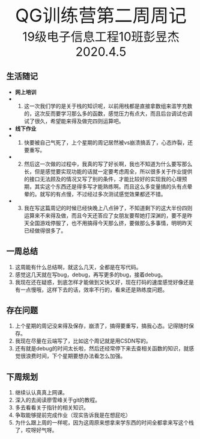  <center><font size=7>QG训练营第二周周记</center></font>
 <center><font size=6>19级电子信息工程10班彭昱杰</center></font>
  <center><font size=6>2020.4.5</center></font>

## 生活随记

* **网上培训** 
* 1. 这一次我们学的是关于栈的知识呢，以前用栈都是直接拿数组来滥竽充数的，这次反而要学习那么多的函数，感觉压力有点大，而且后台调试也调试了很久，希望能来得及做完四则运算吧。
* **线下作业** 
* 1. 快要被自己气死了，上个星期的周记居然被vs崩溃搞丢了，心态炸裂，还要重写。
* 2. 然后这一次做的过程中，我真的写了好长啊，我也不知道为什么要写那么长，但是感觉要实现功能的话就一定要考虑周全，所以很多关于作业提供的接口无法顾及的情况又写了别的条件，才能比较好的实现我的心理预期，其实这个东西还是得多写才能熟练啊。而且这么多变量搞的头有点晕晕的。就写的有点慢，不过经过多次测试感觉效果都还不错。
* 3. 我在写这篇周记的时候已经快晚上八点钟了，不知道剩下的这大半份四则运算来不来得及做，而且今天还答应了女朋友要帮她打深渊的，要不是昨天全国游戏停服了，也不用搞得今天那么挤，要做那么多事情，明明昨天已经做得很多了。


## 一周总结
1. 这周能有什么总结啊，就这么几天，全都是在写代码。
2. 感觉这几天就在写bug，debug，再写更多的bug，接着debug。
3. 我现在还在疑惑，到底怎样才能做到又快又好，现在打码的速度感觉好像还是有一点慢哦，这样下去的话，效率不行的，看来还是熟练度问题。
## 存在问题
1. 上个星期的周记没来得及保存，崩溃了，搞得要重写，搞我心态。记得随时保存。
2. 我现在尽量在云端写了，比如这个周记就是用CSDN写的。
3. 还有就是debug的时间太长啦，然后还经常停下来去查相关函数的知识，就感觉很浪费时间，下个星期要想办法看怎么加强。
## 下周规划
1. 继续认认真真上网课。
2. 深入的去阅读廖雪峰关于git的教程。
3. 多去看看关于指针的相关知识。
4. 争取能够提前完成作业（现实告诉我是在想屁吃）
5. 为什么跟上周的一样呢，因为这周原来想拿来学东西的时间全都拿来写这个栈了，哎呀好气呀。
 